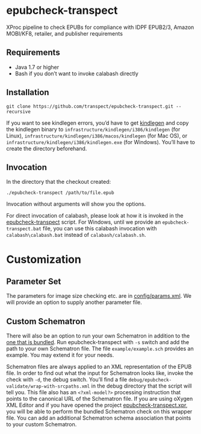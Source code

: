 # epubcheck-transpect
XProc pipeline to check EPUBs for compliance with IDPF EPUB2/3, Amazon MOBI/KF8, retailer, and publisher requirements

## Requirements

* Java 1.7 or higher
* Bash if you don’t want to invoke calabash directly

## Installation

```
git clone https://github.com/transpect/epubcheck-transpect.git --recursive
```

If you want to see kindlegen errors, you’d have to get [kindlegen](http://www.amazon.com/gp/feature.html?docId=1000765211) and copy the kindlegen binary to `infrastructure/kindlegen/i386/kindlegen` (for Linux), `infrastructure/kindlegen/i386/macos/kindlegen` (for Mac OS), or `infrastructure/kindlegen/i386/kindlegen.exe` (for Windows). You’ll have to create the directory beforehand.

## Invocation

In the directory that the checkout created:
```
./epubcheck-transpect /path/to/file.epub
```
Invocation without arguments will show you the options.

For direct invocation of calabash, please look at how it is invoked in the [epubcheck-transpect](epubcheck-transpect) script. For Windows, until we provide an `epubcheck-transpect.bat` file, you can use this calabash invocation with `calabash\calabash.bat` instead of `calabash/calabash.sh`.

# Customization

## Parameter Set

The parameters for image size checking etc. are in [config/params.xml](config/params.xml). We will provide an option to supply another parameter file. 

## Custom Schematron

There will also be an option to run your own Schematron in addition to the [one that is bundled](https://github.com/transpect/epubtools/blob/master/schematron/epub.sch.xml). Run epubcheck-transpect with `-s` switch and add the path to your own Schematron file. The file `example/example.sch` provides an example. You may extend it for your needs.

Schematron files are always applied to an XML representation of the EPUB file. In order to find out what the input for Schematron looks like, invoke the check with `-d`, the debug switch. You’ll find a file `debug/epubcheck-validate/wrap-with-srcpaths.xml` in the debug directory that the script will tell you. This file also has an `<?xml-model?>` processing instruction that points to the canonical URL of the Schematron file. If you are using oXygen XML Editor and if you have opened the project [epubcheck-transpect.xpr](epubcheck-transpect.xpr), you will be able to perform the bundled Schematron check on this wrapper file. You can add an additional Schematron schema association that points to your custom Schematron.
